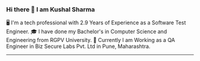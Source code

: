 ### Hi there 👋 I am Kushal Sharma

🖥️ I'm a tech professional with 2.9 Years of Experience as a Software Test Engineer.
🎓 I have done my Bachelor's in Computer Science and Engineering from RGPV University.
💼 Currently I am Working as a QA Engineer in Biz Secure Labs Pvt. Ltd in Pune, Maharashtra.

------------------------------------------------------------------


<!--
**KushalSharma28/KushalSharma28** is a ✨ _special_ ✨ repository because its `README.md` (this file) appears on your GitHub profile.

Here are some ideas to get you started:

- 🔭 I’m a Tech Professional with 2.9 Years of Experience as a Software Test Engineer ...
- 🌱 I’m currently learning ...
- 👯 I’m looking to collaborate on ...
- 🤔 I’m looking for help with ...
- 💬 Ask me about ...
- 📫 How to reach me: ...
- 😄 Pronouns: ...
- ⚡ Fun fact: ...
-->
